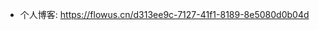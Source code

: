 - 个人博客: https://flowus.cn/d313ee9c-7127-41f1-8189-8e5080d0b04d

<!---
shunjiezhao/shunjiezhao is a ✨ special ✨ repository because its `README.md` (this file) appears on your GitHub profile.
You can click the Preview link to take a look at your changes.
--->


